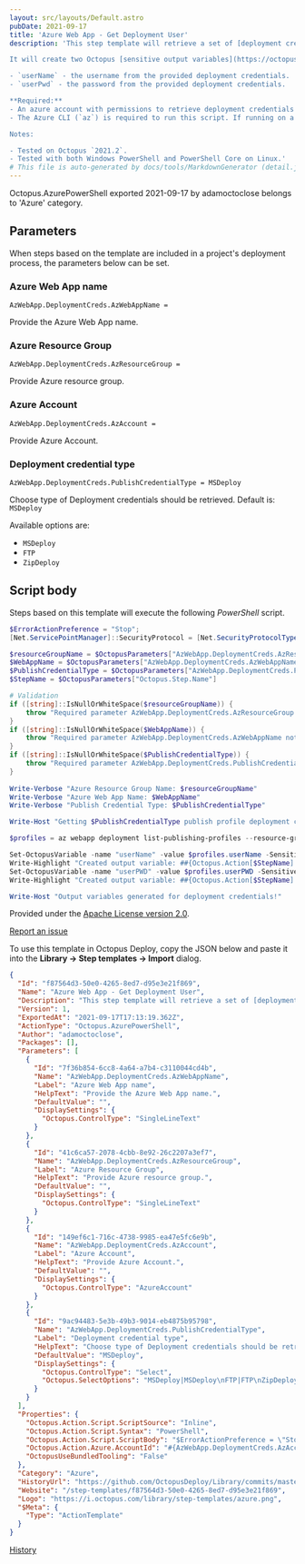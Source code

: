 ```yaml
---
layout: src/layouts/Default.astro
pubDate: 2021-09-17
title: 'Azure Web App - Get Deployment User'
description: 'This step template will retrieve a set of [deployment credentials](https://docs.microsoft.com/en-gb/azure/app-service/deploy-configure-credentials) for an Azure Web App.

It will create two Octopus [sensitive output variables](https://octopus.com/docs/projects/variables/output-variables#sensitive-output-variables) for use in other deployment or runbook steps. They will be named:

- `userName` - the username from the provided deployment credentials.
- `userPwd` - the password from the provided deployment credentials.

**Required:** 
- An azure account with permissions to retrieve deployment credentials for the named Azure Web App.
- The Azure CLI (`az`) is required to run this script. If running on a worker or deployment target, ensure this is installed.

Notes:

- Tested on Octopus `2021.2`.
- Tested with both Windows PowerShell and PowerShell Core on Linux.'
# This file is auto-generated by docs/tools/MarkdownGenerator (detail.js)
---
```


Octopus.AzurePowerShell exported 2021-09-17 by adamoctoclose belongs to 'Azure' category.

## Parameters

When steps based on the template are included in a project's deployment process, the parameters below can be set.


<div class="param">

### Azure Web App name

`AzWebApp.DeploymentCreds.AzWebAppName = `

Provide the Azure Web App name.

</div>
        
<div class="param">

### Azure Resource Group

`AzWebApp.DeploymentCreds.AzResourceGroup = `

Provide Azure resource group.

</div>
        
<div class="param">

### Azure Account

`AzWebApp.DeploymentCreds.AzAccount = `

Provide Azure Account.

</div>
        
<div class="param">

### Deployment credential type

`AzWebApp.DeploymentCreds.PublishCredentialType = MSDeploy`

Choose type of Deployment credentials should be retrieved. Default is: `MSDeploy`

Available options are:

- `MSDeploy`
- `FTP`
- `ZipDeploy`

</div>
        

## Script body

Steps based on this template will execute the following *PowerShell* script.

```PowerShell
$ErrorActionPreference = "Stop";
[Net.ServicePointManager]::SecurityProtocol = [Net.SecurityProtocolType]::Tls12

$resourceGroupName = $OctopusParameters["AzWebApp.DeploymentCreds.AzResourceGroup"]
$WebAppName = $OctopusParameters["AzWebApp.DeploymentCreds.AzWebAppName"]
$PublishCredentialType = $OctopusParameters["AzWebApp.DeploymentCreds.PublishCredentialType"]
$StepName = $OctopusParameters["Octopus.Step.Name"]

# Validation
if ([string]::IsNullOrWhiteSpace($resourceGroupName)) {
    throw "Required parameter AzWebApp.DeploymentCreds.AzResourceGroup not specified"
}
if ([string]::IsNullOrWhiteSpace($WebAppName)) {
    throw "Required parameter AzWebApp.DeploymentCreds.AzWebAppName not specified"
}
if ([string]::IsNullOrWhiteSpace($PublishCredentialType)) {
    throw "Required parameter AzWebApp.DeploymentCreds.PublishCredentialType not specified"
}
    
Write-Verbose "Azure Resource Group Name: $resourceGroupName"
Write-Verbose "Azure Web App Name: $WebAppName"
Write-Verbose "Publish Credential Type: $PublishCredentialType"

Write-Host "Getting $PublishCredentialType publish profile deployment credentials..."

$profiles = az webapp deployment list-publishing-profiles --resource-group $resourceGroupName --name $WebAppName | ConvertFrom-Json | where { $_.publishMethod -ieq $PublishCredentialType } 

Set-OctopusVariable -name "userName" -value $profiles.userName -Sensitive
Write-Highlight "Created output variable: ##{Octopus.Action[$StepName].Output.userName}"
Set-OctopusVariable -name "userPWD" -value $profiles.userPWD -Sensitive
Write-Highlight "Created output variable: ##{Octopus.Action[$StepName].Output.userPWD}"

Write-Host "Output variables generated for deployment credentials!"
```

Provided under the [Apache License version 2.0](https://github.com/OctopusDeploy/Library/blob/master/LICENSE.txt).

[Report an issue](https://github.com/OctopusDeploy/Library/issues/new?assignees=&labels=&projects=&template=bug-report.yml&title=Issue%20with%20Azure%20Web%20App%20-%20Get%20Deployment%20User&step-template=Azure%20Web%20App%20-%20Get%20Deployment%20User)

<div class="get-json">

To use this template in Octopus Deploy, copy the JSON below and paste it into the **Library → Step templates → Import** dialog.

```json
{
  "Id": "f87564d3-50e0-4265-8ed7-d95e3e21f869",
  "Name": "Azure Web App - Get Deployment User",
  "Description": "This step template will retrieve a set of [deployment credentials](https://docs.microsoft.com/en-gb/azure/app-service/deploy-configure-credentials) for an Azure Web App.\n\nIt will create two Octopus [sensitive output variables](https://octopus.com/docs/projects/variables/output-variables#sensitive-output-variables) for use in other deployment or runbook steps. They will be named:\n\n- `userName` - the username from the provided deployment credentials.\n- `userPwd` - the password from the provided deployment credentials.\n\n**Required:** \n- An azure account with permissions to retrieve deployment credentials for the named Azure Web App.\n- The Azure CLI (`az`) is required to run this script. If running on a worker or deployment target, ensure this is installed.\n\nNotes:\n\n- Tested on Octopus `2021.2`.\n- Tested with both Windows PowerShell and PowerShell Core on Linux.",
  "Version": 1,
  "ExportedAt": "2021-09-17T17:13:19.362Z",
  "ActionType": "Octopus.AzurePowerShell",
  "Author": "adamoctoclose",
  "Packages": [],
  "Parameters": [
    {
      "Id": "7f36b854-6cc8-4a64-a7b4-c3110044cd4b",
      "Name": "AzWebApp.DeploymentCreds.AzWebAppName",
      "Label": "Azure Web App name",
      "HelpText": "Provide the Azure Web App name.",
      "DefaultValue": "",
      "DisplaySettings": {
        "Octopus.ControlType": "SingleLineText"
      }
    },
    {
      "Id": "41c6ca57-2078-4cbb-8e92-26c2207a3ef7",
      "Name": "AzWebApp.DeploymentCreds.AzResourceGroup",
      "Label": "Azure Resource Group",
      "HelpText": "Provide Azure resource group.",
      "DefaultValue": "",
      "DisplaySettings": {
        "Octopus.ControlType": "SingleLineText"
      }
    },
    {
      "Id": "149ef6c1-716c-4738-9985-ea47e5fc6e9b",
      "Name": "AzWebApp.DeploymentCreds.AzAccount",
      "Label": "Azure Account",
      "HelpText": "Provide Azure Account.",
      "DefaultValue": "",
      "DisplaySettings": {
        "Octopus.ControlType": "AzureAccount"
      }
    },
    {
      "Id": "9ac94483-5e3b-49b3-9014-eb4875b95798",
      "Name": "AzWebApp.DeploymentCreds.PublishCredentialType",
      "Label": "Deployment credential type",
      "HelpText": "Choose type of Deployment credentials should be retrieved. Default is: `MSDeploy`\n\nAvailable options are:\n\n- `MSDeploy`\n- `FTP`\n- `ZipDeploy`",
      "DefaultValue": "MSDeploy",
      "DisplaySettings": {
        "Octopus.ControlType": "Select",
        "Octopus.SelectOptions": "MSDeploy|MSDeploy\nFTP|FTP\nZipDeploy|ZipDeploy"
      }
    }
  ],
  "Properties": {
    "Octopus.Action.Script.ScriptSource": "Inline",
    "Octopus.Action.Script.Syntax": "PowerShell",
    "Octopus.Action.Script.ScriptBody": "$ErrorActionPreference = \"Stop\";\n[Net.ServicePointManager]::SecurityProtocol = [Net.SecurityProtocolType]::Tls12\n\n$resourceGroupName = $OctopusParameters[\"AzWebApp.DeploymentCreds.AzResourceGroup\"]\n$WebAppName = $OctopusParameters[\"AzWebApp.DeploymentCreds.AzWebAppName\"]\n$PublishCredentialType = $OctopusParameters[\"AzWebApp.DeploymentCreds.PublishCredentialType\"]\n$StepName = $OctopusParameters[\"Octopus.Step.Name\"]\n\n# Validation\nif ([string]::IsNullOrWhiteSpace($resourceGroupName)) {\n    throw \"Required parameter AzWebApp.DeploymentCreds.AzResourceGroup not specified\"\n}\nif ([string]::IsNullOrWhiteSpace($WebAppName)) {\n    throw \"Required parameter AzWebApp.DeploymentCreds.AzWebAppName not specified\"\n}\nif ([string]::IsNullOrWhiteSpace($PublishCredentialType)) {\n    throw \"Required parameter AzWebApp.DeploymentCreds.PublishCredentialType not specified\"\n}\n    \nWrite-Verbose \"Azure Resource Group Name: $resourceGroupName\"\nWrite-Verbose \"Azure Web App Name: $WebAppName\"\nWrite-Verbose \"Publish Credential Type: $PublishCredentialType\"\n\nWrite-Host \"Getting $PublishCredentialType publish profile deployment credentials...\"\n\n$profiles = az webapp deployment list-publishing-profiles --resource-group $resourceGroupName --name $WebAppName | ConvertFrom-Json | where { $_.publishMethod -ieq $PublishCredentialType } \n\nSet-OctopusVariable -name \"userName\" -value $profiles.userName -Sensitive\nWrite-Highlight \"Created output variable: ##{Octopus.Action[$StepName].Output.userName}\"\nSet-OctopusVariable -name \"userPWD\" -value $profiles.userPWD -Sensitive\nWrite-Highlight \"Created output variable: ##{Octopus.Action[$StepName].Output.userPWD}\"\n\nWrite-Host \"Output variables generated for deployment credentials!\"",
    "Octopus.Action.Azure.AccountId": "#{AzWebApp.DeploymentCreds.AzAccount}",
    "OctopusUseBundledTooling": "False"
  },
  "Category": "Azure",
  "HistoryUrl": "https://github.com/OctopusDeploy/Library/commits/master/step-templates//opt/buildagent/work/75443764cd38076d/step-templates/azure-web-app-get-deployment-user.json",
  "Website": "/step-templates/f87564d3-50e0-4265-8ed7-d95e3e21f869",
  "Logo": "https://i.octopus.com/library/step-templates/azure.png",
  "$Meta": {
    "Type": "ActionTemplate"
  }
}
```

[History](https://github.com/OctopusDeploy/Library/commits/master/step-templates/https://github.com/OctopusDeploy/Library/commits/master/step-templates//opt/buildagent/work/75443764cd38076d/step-templates/azure-web-app-get-deployment-user.json)

</div>
